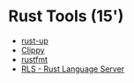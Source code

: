 # Rust Tools (15')

* [rust-up](https://github.com/rust-lang/rustup.rs)
* [Clippy](https://github.com/rust-lang/rust-clippy)
* [rustfmt](https://github.com/rust-lang/rustfmt)
* [RLS - Rust Language Server](https://github.com/rust-lang/rls)
